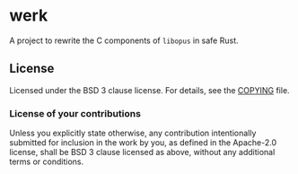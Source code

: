 # werk

A project to rewrite the C components of `libopus` in safe Rust.

## License

Licensed under the BSD 3 clause license. For details, see the [COPYING](COPYING) file.

### License of your contributions

Unless you explicitly state otherwise, any contribution intentionally submitted for
inclusion in the work by you, as defined in the Apache-2.0 license,
shall be BSD 3 clause licensed as above, without any additional terms or conditions.
